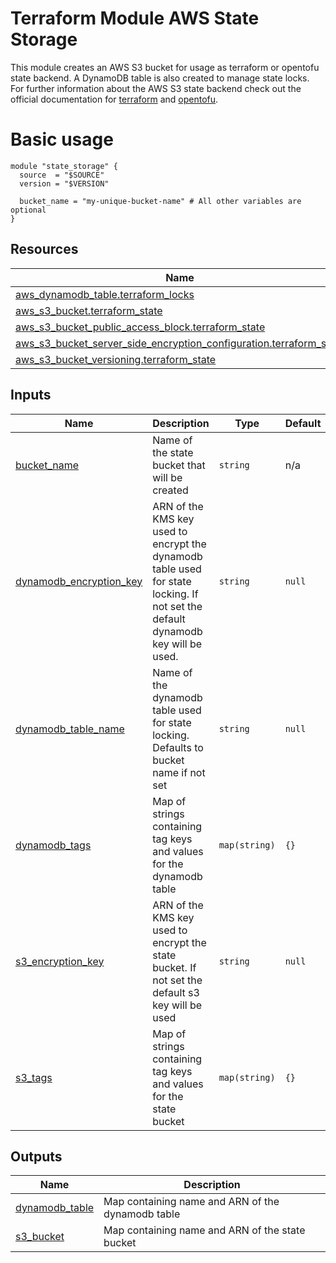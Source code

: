 # Terraform Module AWS State Storage

This module creates an AWS S3 bucket for usage as terraform or opentofu state backend. A DynamoDB table is also created to manage state locks.  
For further information about the AWS S3 state backend check out the official documentation for [terraform](https://developer.hashicorp.com/terraform/language/settings/backends/s3) and [opentofu](https://opentofu.org/docs/language/settings/backends/s3/).

# Basic usage

```hcl
module "state_storage" {
  source  = "$SOURCE"
  version = "$VERSION"

  bucket_name = "my-unique-bucket-name" # All other variables are optional
}
```

<!-- BEGIN_TF_DOCS -->
## Resources

| Name                                                                                                                                                                                             | Type     |
| ------------------------------------------------------------------------------------------------------------------------------------------------------------------------------------------------ | -------- |
| [aws_dynamodb_table.terraform_locks](https://registry.terraform.io/providers/hashicorp/aws/latest/docs/resources/dynamodb_table)                                                                 | resource |
| [aws_s3_bucket.terraform_state](https://registry.terraform.io/providers/hashicorp/aws/latest/docs/resources/s3_bucket)                                                                           | resource |
| [aws_s3_bucket_public_access_block.terraform_state](https://registry.terraform.io/providers/hashicorp/aws/latest/docs/resources/s3_bucket_public_access_block)                                   | resource |
| [aws_s3_bucket_server_side_encryption_configuration.terraform_state](https://registry.terraform.io/providers/hashicorp/aws/latest/docs/resources/s3_bucket_server_side_encryption_configuration) | resource |
| [aws_s3_bucket_versioning.terraform_state](https://registry.terraform.io/providers/hashicorp/aws/latest/docs/resources/s3_bucket_versioning)                                                     | resource |

## Inputs

| Name                                                                                                        | Description                                                                                                                     | Type          | Default | Required |
| ----------------------------------------------------------------------------------------------------------- | ------------------------------------------------------------------------------------------------------------------------------- | ------------- | ------- | :------: |
| <a name="input_bucket_name"></a> [bucket\_name](#input\_bucket\_name)                                       | Name of the state bucket that will be created                                                                                   | `string`      | n/a     |   yes    |
| <a name="input_dynamodb_encryption_key"></a> [dynamodb\_encryption\_key](#input\_dynamodb\_encryption\_key) | ARN of the KMS key used to encrypt the dynamodb table used for state locking. If not set the default dynamodb key will be used. | `string`      | `null`  |    no    |
| <a name="input_dynamodb_table_name"></a> [dynamodb\_table\_name](#input\_dynamodb\_table\_name)             | Name of the dynamodb table used for state locking. Defaults to bucket name if not set                                           | `string`      | `null`  |    no    |
| <a name="input_dynamodb_tags"></a> [dynamodb\_tags](#input\_dynamodb\_tags)                                 | Map of strings containing tag keys and values for the dynamodb table                                                            | `map(string)` | `{}`    |    no    |
| <a name="input_s3_encryption_key"></a> [s3\_encryption\_key](#input\_s3\_encryption\_key)                   | ARN of the KMS key used to encrypt the state bucket. If not set the default s3 key will be used                                 | `string`      | `null`  |    no    |
| <a name="input_s3_tags"></a> [s3\_tags](#input\_s3\_tags)                                                   | Map of strings containing tag keys and values for the state bucket                                                              | `map(string)` | `{}`    |    no    |

## Outputs

| Name                                                                             | Description                                       |
| -------------------------------------------------------------------------------- | ------------------------------------------------- |
| <a name="output_dynamodb_table"></a> [dynamodb\_table](#output\_dynamodb\_table) | Map containing name and ARN of the dynamodb table |
| <a name="output_s3_bucket"></a> [s3\_bucket](#output\_s3\_bucket)                | Map containing  name and ARN of the state bucket  |
<!-- END_TF_DOCS -->
